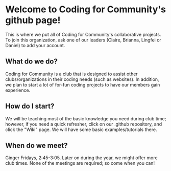 # Welcome to Coding for Community's github page!

This is where we put all of Coding for Community's collaborative projects.
To join this organization, ask one of our leaders (Claire, Brianna, Lingfei or Daniel) to add your account.

## What do we do?

Coding for Community is a club that is designed to assist other clubs/organizations in their coding needs (such as websites). In addition, we plan
to start a lot of for-fun coding projects to have our members gain experience.

## How do I start?
We will be teaching most of the basic knowledge you need during club time; however, if you need a quick refresher, click on our .github repository, and click the "Wiki" page. We will have some basic examples/tutorials there.

## When do we meet?
Ginger Fridays, 2:45-3:05. Later on during the year, we might offer more club times. None of the meetings are required; so come when you can!
